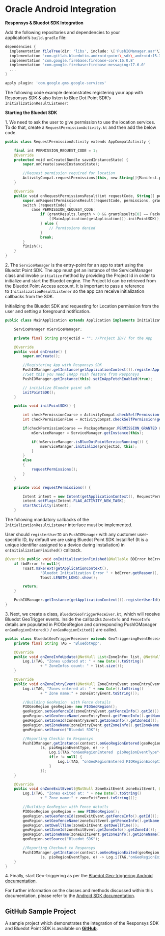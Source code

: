 Oracle Android Integration
==========================

**Responsys & Bluedot SDK Integration**

Add the following repositories and dependencies to your application’s `build.gradle` file:

```gradle
dependencies {
  implementation fileTree(dir: 'libs', include: \['PushIOManager.aar'\]) // Responsys PushIOManager
  implementation 'com.gitlab.bluedotio.android:point\_sdk\_android:15.3.4' //Bluedot Point SDK
  implementation 'com.google.firebase:firebase-core:16.0.8'
  implementation 'com.google.firebase:firebase-messaging:17.6.0'
  ...
}

apply plugin: 'com.google.gms.google-services'
```

The following code example demonstrates registering your app with Responsys SDK & also listen to Blue Dot Point SDK’s `InitializationResultListener`:

**Starting the Bluedot SDK**

1\. We need to ask the user to give permission to use the location services. To do that, create a `RequestPermissionActivity.kt` and then add the below code.

```kotlin
public class RequestPermissionActivity extends AppCompatActivity {

    final int PERMISSION_REQUEST_CODE = 1;
    @Override
    protected void onCreate(Bundle savedInstanceState) {
        super.onCreate(savedInstanceState);

        //Request permission required for location
        ActivityCompat.requestPermissions(this, new String[]{Manifest.permission.ACCESS_COARSE_LOCATION, Manifest.permission.ACCESS_FINE_LOCATION}, PERMISSION_REQUEST_CODE);
    }

    @Override
    public void onRequestPermissionsResult(int requestCode, String[] permissions, int[] grantResults) {
        super.onRequestPermissionsResult(requestCode, permissions, grantResults);
        switch (requestCode) {
            case PERMISSION_REQUEST_CODE:
                if (grantResults.length > 0 && grantResults[0] == PackageManager.PERMISSION_GRANTED) {
                    ((MainApplication)getApplication()).initPointSDK();
                } else {
                    // Permissions denied
                }
                break;
        }
        finish();
    }
}
```

2\. The `ServiceManager` is the entry-point for an app to start using the Bluedot Point SDK. The app must get an instance of the ServiceManager class and invoke `initialize` method by providing the Project Id in order to initialize and start the Bluedot engine. The Project Id can be retrieved from the Bluedot Point Access account. It is important to pass a reference to `InitializationResultListener` so the app can receive initialization callbacks from the SDK.

Initializing the Bluedot SDK and requesting for Location permission from the user and setting a foreground notification.

```java
public class MainApplication extends Application implements InitializationResultListener {

    ServiceManager mServiceManager;

    private final String projectId = ""; //Project ID// for the App

    @Override
    public void onCreate() {
        super.onCreate();

        //Registering App with Responsys SDK
        PushIOManager.getInstance(getApplicationContext()).registerApp();
        //Set this you need InApp Push feature from Responsys
        PushIOManager.getInstance(this).setInAppFetchEnabled(true);

        // initialize Bluedot point sdk
        initPointSDK();
    }

    public void initPointSDK() {

        int checkPermissionCoarse = ActivityCompat.checkSelfPermission(getApplicationContext(), Manifest.permission.ACCESS_COARSE_LOCATION);
        int checkPermissionFine = ActivityCompat.checkSelfPermission(getApplicationContext(), Manifest.permission.ACCESS_FINE_LOCATION);

        if(checkPermissionCoarse == PackageManager.PERMISSION_GRANTED && checkPermissionFine == PackageManager.PERMISSION_GRANTED) {
            mServiceManager = ServiceManager.getInstance(this);

            if(!mServiceManager.isBlueDotPointServiceRunning()) {
                mServiceManager.initialize(projectId, this);
            }
        }
        else
        {
            requestPermissions();
        }
    }

    private void requestPermissions() {

        Intent intent = new Intent(getApplicationContext(), RequestPermissionActivity.class);
        intent.setFlags(Intent.FLAG_ACTIVITY_NEW_TASK);
        startActivity(intent);
    }
```

The following mandatory callbacks of the `InitializationResultListener` interface must be implemented. 

User should `registerUserID` on `PushIOManager` with any customer user-specific ID, by default we are using Bluedot Point SDK InstallRef (It is a unique identifier assigned to a device during installation) in `onInitializationFinished()` callback.

```java
@Override public void onInitializationFinished(@Nullable BDError bdError) {
    if (bdError != null){
        Toast.makeText(getApplicationContext(),
                "Bluedot Initialization Error " + bdError.getReason(),
                Toast.LENGTH_LONG).show();

        return;
    }

    PushIOManager.getInstance(getApplicationContext()).registerUserId(mServiceManager.getInstallRef());
}
```

3\. Next, we create a class, `BluedotGeoTriggerReceiver.kt`, which will receive Bluedot GeoTrigger events. Inside the callbacks `ZoneInfo` and `FenceInfo` details are populated in PIOGeoRegion and corresponding PushIOManager `onGeoRegionEntered()` / `onGeoRegionExited()` are called.

```java
public class BluedotGeoTriggerReceiver extends GeoTriggeringEventReceiver {
    private final String TAG = "BluedotApp";

    @Override
    public void onZoneInfoUpdate(@NotNull List<ZoneInfo> list, @NotNull Context context) {
        Log.i(TAG, "Zones updated at: " + new Date().toString()
                + " ZoneInfos count: " + list.size());
    }

    @Override
    public void onZoneEntryEvent(@NotNull ZoneEntryEvent zoneEntryEvent, @NotNull Context context) {
        Log.i(TAG, "Zones entered at: " + new Date().toString()
                + " Zone name:" + zoneEntryEvent.toString());

        //Building GeoRegion  with Fence details
        PIOGeoRegion geoRegion= new PIOGeoRegion();
        geoRegion.setGeofenceId(zoneEntryEvent.getFenceInfo().getId());
        geoRegion.setGeofenceName(zoneEntryEvent.getFenceInfo().getName());
        geoRegion.setZoneId(zoneEntryEvent.getZoneInfo().getZoneId());
        geoRegion.setZoneName(zoneEntryEvent.getZoneInfo().getZoneName());
        geoRegion.setSource("Bluedot SDK");

        //Reporting Checkin to Responsys
        PushIOManager.getInstance(context).onGeoRegionEntered(geoRegion,
                (s, pioRegionEventType, e) -> {
                    Log.i(TAG,"onGeoRegionEntered  pioRegionEventType"+pioRegionEventType);
                    if(e != null) {
                        Log.i(TAG, "onGeoRegionEntered PIORegionException" + e.getErrorMessage() + "###" + e.getErrorDescription());
                    }
                });
    }

    @Override
    public void onZoneExitEvent(@NotNull ZoneExitEvent zoneExitEvent, @NotNull Context context) {
        Log.i(TAG, "Zones exited at: " + new Date().toString()
                + " Zone name:" + zoneExitEvent.toString());

        //Building GeoRegion with Fence details
        PIOGeoRegion geoRegion = new PIOGeoRegion();
        geoRegion.setGeofenceId(zoneExitEvent.getFenceInfo().getId());
        geoRegion.setGeofenceName(zoneExitEvent.getFenceInfo().getName());
        geoRegion.setDwellTime(zoneExitEvent.getDwellTime());
        geoRegion.setZoneId(zoneExitEvent.getZoneInfo().getZoneId());
        geoRegion.setZoneName(zoneExitEvent.getZoneInfo().getZoneName());
        geoRegion.setSource("Bluedot SDK");

        //Reporting Checkout to Responsys
        PushIOManager.getInstance(context).onGeoRegionExited(geoRegion,
                (s, pioRegionEventType, e) -> Log.i(TAG,"onGeoRegionExited "+s));
    }
}
```

4\. Finally, start Geo-triggering as per the [Bluedot Geo-triggering Android documentation](../../Point%20SDK/Android/Geo-triggering.md).

For further information on the classes and methods discussed within this documentation, please refer to the [Android SDK documentation](../../Point%20SDK/Android/Overview.md).

**GitHub Sample Project**
-------------------------

A sample project which demonstrates the integration of the Responsys SDK and Bluedot Point SDK is available on **[GitHub](https://github.com/Bluedot-Innovation/OracleMinimalApp-Android)**.